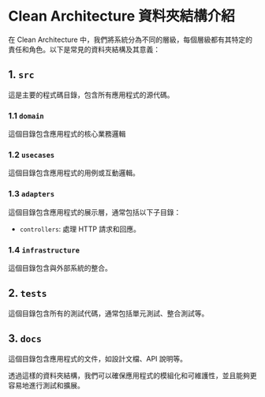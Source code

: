 # Clean Architecture 資料夾結構介紹

在 Clean Architecture 中，我們將系統分為不同的層級，每個層級都有其特定的責任和角色。以下是常見的資料夾結構及其意義：

## 1. `src`

這是主要的程式碼目錄，包含所有應用程式的源代碼。

### 1.1 `domain`

這個目錄包含應用程式的核心業務邏輯

### 1.2 `usecases`

這個目錄包含應用程式的用例或互動邏輯。

### 1.3 `adapters`

這個目錄包含應用程式的展示層，通常包括以下子目錄：

- `controllers`: 處理 HTTP 請求和回應。

### 1.4 `infrastructure`

這個目錄包含與外部系統的整合。

## 2. `tests`

這個目錄包含所有的測試代碼，通常包括單元測試、整合測試等。

## 3. `docs`

這個目錄包含應用程式的文件，如設計文檔、API 說明等。

透過這樣的資料夾結構，我們可以確保應用程式的模組化和可維護性，並且能夠更容易地進行測試和擴展。
